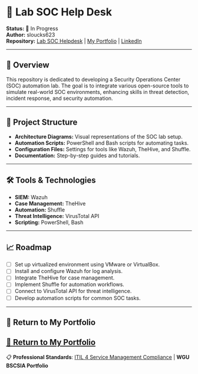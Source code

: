 # 🧰 Lab SOC Help Desk

**Status:** 🚧 In Progress  
**Author:** sloucks623  
**Repository:** [Lab SOC Helpdesk](https://github.com/sloucks623/lab-soc-helper) | [My Portfolio](https://stevenloucks.tech) | [LinkedIn](https://www.linkedin.com/in/steven-loucks)


---

## 📘 Overview

This repository is dedicated to developing a Security Operations Center (SOC) automation lab. The goal is to integrate various open-source tools to simulate real-world SOC environments, enhancing skills in threat detection, incident response, and security automation.

---

## 🧱 Project Structure

- **Architecture Diagrams:** Visual representations of the SOC lab setup.
- **Automation Scripts:** PowerShell and Bash scripts for automating tasks.
- **Configuration Files:** Settings for tools like Wazuh, TheHive, and Shuffle.
- **Documentation:** Step-by-step guides and tutorials.

---

## 🛠️ Tools & Technologies

- **SIEM:** Wazuh  
- **Case Management:** TheHive  
- **Automation:** Shuffle  
- **Threat Intelligence:** VirusTotal API  
- **Scripting:** PowerShell, Bash

---

## 📈 Roadmap

- [ ] Set up virtualized environment using VMware or VirtualBox.
- [ ] Install and configure Wazuh for log analysis.
- [ ] Integrate TheHive for case management.
- [ ] Implement Shuffle for automation workflows.
- [ ] Connect to VirusTotal API for threat intelligence.
- [ ] Develop automation scripts for common SOC tasks.

---

## 🔗 Return to My Portfolio

[🔗 Return to My Portfolio](https://sloucks623.github.io)
---
📋 **Professional Standards**: [ITIL 4 Service Management Compliance](./ITIL-4-COMPLIANCE.md) | **WGU BSCSIA Portfolio**
